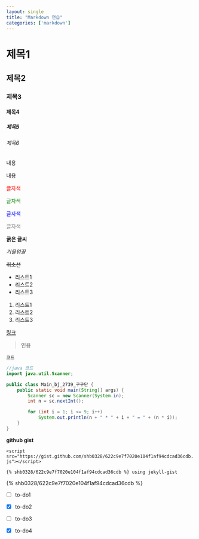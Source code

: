 ```yaml
---
layout: single
title: "Markdown 연습"
categories: ['markdown']
---
```


# 제목1
## 제목2
### 제목3
#### 제목4
##### 제목5
###### 제목6

내용

내용

<span style="color:red">글자색</span>

<span style="color:green">글자색</span>

<span style="color:blue">글자색</span>

<span style="color:grey">글자색</span>

**굵은 글씨**

*기울임꼴*

~~취소선~~

* 리스트1
* 리스트2
* 리스트3

1. 리스트1
2. 리스트2
3. 리스트3

[링크](https://shb0328.github.io/)

> 인용

```
코드
```

```java
//java 코드
import java.util.Scanner;

public class Main_bj_2739_구구단 {
    public static void main(String[] args) {
        Scanner sc = new Scanner(System.in);
        int n = sc.nextInt();

        for (int i = 1; i <= 9; i++)
            System.out.println(n + " * " + i + " = " + (n * i));
    }
}

```

**github gist**

`<script src="https://gist.github.com/shb0328/622c9e7f7020e104f1af94cdcad36cdb.js"></script>`

<script src="https://gist.github.com/shb0328/622c9e7f7020e104f1af94cdcad36cdb.js"></script>

`{% shb0328/622c9e7f7020e104f1af94cdcad36cdb %} using jekyll-gist`

{% shb0328/622c9e7f7020e104f1af94cdcad36cdb %}

- [ ] to-do1
- [X] to-do2
- [ ] to-do3
- [X] to-do4

